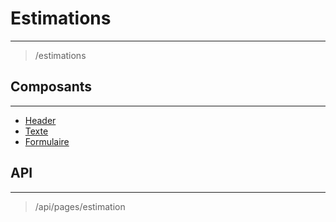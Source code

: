 # Estimations

---

> /estimations

## Composants

---

- [Header](/2-cutting/composants/header/)
- [Texte](/2-cutting/composants/texte/)
- [Formulaire](/2-cutting/composants/formulaire/)

## API

---

> /api/pages/estimation
